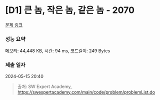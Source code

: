 # [D1] 큰 놈, 작은 놈, 같은 놈 - 2070 

[문제 링크](https://swexpertacademy.com/main/code/problem/problemDetail.do?contestProbId=AV5QQ6qqA40DFAUq) 

### 성능 요약

메모리: 44,448 KB, 시간: 94 ms, 코드길이: 249 Bytes

### 제출 일자

2024-05-15 20:40



> 출처: SW Expert Academy, https://swexpertacademy.com/main/code/problem/problemList.do